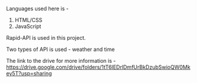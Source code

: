 Languages used here is - 
1) HTML/CSS
2) JavaScript
   
Rapid-API is used in this project.

Two types of API is used - weather and time

The link to the drive for more information is - https://drive.google.com/drive/folders/1tT6IEDrlDmfUrBkDzubSwioQW0Mkey5T?usp=sharing

